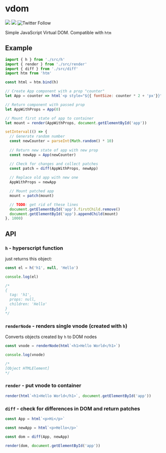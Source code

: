 # vdom

![](https://cdn.rawgit.com/LunaGao/BlessYourCodeTag/master/tags/unicorn.svg) ![](https://img.shields.io/github/languages/top/talentlessguy/vdom) ![Twitter Follow](https://img.shields.io/twitter/follow/v1rtl?style=social)

Simple JavaScript Virtual DOM. Compatible with `htm`

## Example

```js
import { h } from './src/h'
import { render } from './src/render'
import { diff } from './src/diff'
import htm from 'htm'

const html = htm.bind(h)

// Create App component with a prop "counter"
let App = counter => html`<p style="${{ fontSize: counter * 2 + 'px'}}"><span>${counter}</span></p>`

// Return component with passed prop
let AppWithProps = App(0)

// Mount first state of app to container
let mount = render(AppWithProps, document.getElementById('app'))

setInterval(() => {
  // Generate random number
  const newCounter = parseInt(Math.random() * 10)
  
  // Return new state of app with new prop
  const newApp = App(newCounter)

  // Check for changes and collect patches
  const patch = diff(AppWithProps, newApp)
  
  // Replace old app with new one
  AppWithProps = newApp

  // Mount patched app
  mount = patch(mount)

  // TODO: get rid of these lines
  document.getElementById('app').firstChild.remove()
  document.getElementById('app').appendChild(mount)
}, 1000)
```

## API

### `h` - hyperscript function

just returns this object:

```js
const el = h('h1', null, 'Hello')

console.log(el)

/*
{
  tag: 'h1',
  props: null,
  children: 'Hello'
}
*/
```

### `renderNode` - renders single vnode (created with `h`)

Converts objects created by `h` to DOM nodes

```js
const vnode = renderNode(html`<h1>Hello World</h1>`)

console.log(vnode)

/*
[Object HTMLElement]
*/
```

### `render` - put vnode to container

```js
render(html`<h1>Hello World</h1>`, document.getElementById('app'))
```

### `diff` - check for differences in DOM and return patches

```js
const App = html`<p>Hi</p>`

const newApp = html`<p>Hello</p>`

const dom = diff(App, newApp)

render(dom, document.getElementById('app'))
```
